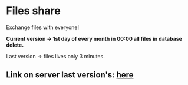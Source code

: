 # Files share

Exchange files with everyone!


**Current version -> 1st day of every month in 00:00 all files in database delete.**

Last version -> files lives only 3 minutes.

## Link on server last version's: [here](https://github.com/surpri6e/files-share-server)
